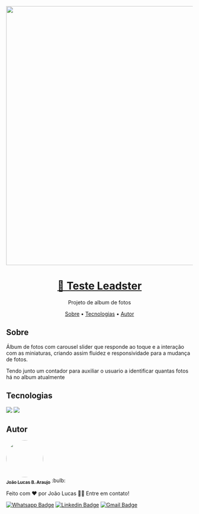 <div align="center">
 <img src="https://user-images.githubusercontent.com/86363103/145705753-1fca29ec-ab99-47a5-8ba9-c0200ac05d80.gif" width="700px" />
</div>
<h1 align="center">
    <a href="https://pt-br.reactjs.org/">🔗 Teste Leadster</a>
</h1>
<p align="center">Projeto de album de fotos</p>
<p align="center">
 <a href="#sobre">Sobre</a> •
 <a href="#tecnologias">Tecnologias</a> •
 <a href="#autor">Autor</a>
</p>

<h2 id="sobre">Sobre</h2>
<p>Álbum de fotos com carousel slider que responde ao toque e a interação com as miniaturas, criando assim fluidez e responsividade para a mudança de fotos.</p>
<p>Tendo junto um contador para auxiliar o usuario a identificar quantas fotos há no album atualmente<p>
 
<h2 id="tecnologias">Tecnologias</h2>
<img src="https://img.shields.io/static/v1?label=React&message=Native&color=7159c1&style=for-the-badge&logo=react"/>
<img src="https://img.shields.io/static/v1?label=Pexels&message=Api&color=34CAA3&style=for-the-badge&logo=pexels"/>

<h2 id="autor">Autor</h2>

<a href="https://github.com/JohnnyDeBoas">
 <img style="border-radius: 50%;" src="https://user-images.githubusercontent.com/86363103/145708244-945873dd-bd8a-4281-ba30-090f71f7983c.jpg" width="100px;" alt=""/>
 <br />
 <sub><b>João Lucas B. Araujo</b></sub></a> :bulb:


Feito com ❤️ por João Lucas 👋🏽 Entre em contato!

[![Whatsapp Badge](https://img.shields.io/badge/-Conversar-12D03D?style=flat-square&labelColor=12D03D&logo=WhatsApp&logoColor=white&link=https://api.whatsapp.com/send?phone=5512997957774&text=)](https://api.whatsapp.com/send?phone=5512997957774&text=) [![Linkedin Badge](https://img.shields.io/badge/-João-blue?style=flat-square&logo=Linkedin&logoColor=white&link=https://www.linkedin.com/in/joao-lucas-araujo-b0526a191/)](https://www.linkedin.com/in/joao-lucas-araujo-b0526a191/) 
[![Gmail Badge](https://img.shields.io/badge/-johnnydeboas@gmail.com-c14438?style=flat-square&logo=Gmail&logoColor=white&link=mailto:johnnydeboas@gmail.com)](mailto:johnnydeboas@gmail.com)
